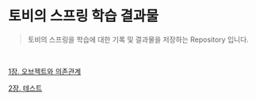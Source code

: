 # 토비의 스프링 학습 결과물

> 토비의 스프링을 학습에 대한 기록 및 결과물을 저장하는 Repository 입니다.

</br>

[1장. 오브젝트와 의존관계](https://github.com/Bellroute/Study-Toby-Spring/blob/master/summary/chapter01_%EC%98%A4%EB%B8%8C%EC%A0%9D%ED%8A%B8%EC%99%80_%EC%9D%98%EC%A1%B4%EA%B4%80%EA%B3%84.md)

[2장. 테스트](https://github.com/Bellroute/Study-Toby-Spring/blob/master/summary/chapter02_%ED%85%8C%EC%8A%A4%ED%8A%B8.md)

